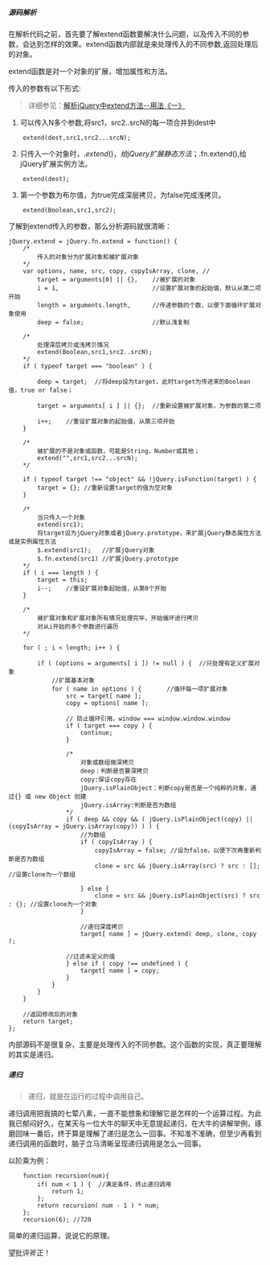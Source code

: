 ##### 源码解析
在解析代码之前，首先要了解extend函数要解决什么问题，以及传入不同的参数，会达到怎样的效果。extend函数内部就是来处理传入的不同参数,返回处理后的对象。

extend函数是对一个对象的扩展，增加属性和方法。

传入的参数有以下形式: 

> 详细参见：[解析jQuery中extend方法--用法《一》](http://www.cnblogs.com/floatboy/p/jQuery-extend.html)

1. 可以传入N多个参数,将src1，src2..srcN的每一项合并到dest中
```
	extend(dest,src1,src2...srcN);
```
2. 只传入一个对象时，$.extend()，给jQuery扩展静态方法；$.fn.extend(),给jQuery扩展实例方法。
```
	extend(dest);
```
3. 第一个参数为布尔值，为true完成深层拷贝，为false完成浅拷贝。
```
	extend(Boolean,src1,src2);
```

了解到extend传入的参数，那么分析源码就很清晰：

```
jQuery.extend = jQuery.fn.extend = function() {
	/*
		传入的对象分为扩展对象和被扩展对象
	*/
	var options, name, src, copy, copyIsArray, clone, //
		target = arguments[0] || {},	//被扩展的对象
		i = 1,							//设置扩展对象的起始值，默认从第二项开始
		length = arguments.length,		//传递参数的个数，以便下面循环扩展对象使用
		deep = false;					//默认浅复制

	/*
		处理深层拷贝或浅拷贝情况
		extend(Boolean,src1,src2..srcN);
	*/
	if ( typeof target === "boolean" ) {

		deep = target;	//将deep设为target，此时target为传进来的Boolean值，true or false；

		target = arguments[ i ] || {};  //重新设置被扩展对象，为参数的第二项

		i++;	//重设扩展对象的起始值，从第三项开始
	}

	/*
		被扩展的不是对象或函数，可能是String，Number或其他；
		extend("",src1,src2...srcN);
	*/

	if ( typeof target !== "object" && !jQuery.isFunction(target) ) {
		target = {}; //重新设置target的值为空对象
	}

	/*
		当只传入一个对象
		extend(src1);
		将target设为jQuery对象或者jQuery.prototype，来扩展jQuery静态属性方法或是实例属性方法
		$.extend(src1);   //扩展jQuery对象
		$.fn.extend(src1) //扩展jQuery.prototype
	*/
	if ( i === length ) {
		target = this;
		i--;	//重设扩展对象起始值，从第0个开始
	}

	/*
		被扩展对象和扩展对象所有情况处理完毕，开始循环进行拷贝
		对从i开始的多个参数进行遍历
	*/

	for ( ; i < length; i++ ) {
		
		if ( (options = arguments[ i ]) != null ) {  //只处理有定义扩展对象
			//扩展基本对象
			for ( name in options ) {       //循环每一项扩展对象
				src = target[ name ];		
				copy = options[ name ];		

				// 防止循环引用，window === window.window.window
				if ( target === copy ) {
					continue;
				}

				/*
					对象或数组做深拷贝
					deep：判断是否要深拷贝
					copy:保证copy存在
					jQuery.isPlainObject：判断copy是否是一个纯粹的对象，通过{} 或 new Object 创建
					jQuery.isArray:判断是否为数组
				*/
				if ( deep && copy && ( jQuery.isPlainObject(copy) || (copyIsArray = jQuery.isArray(copy)) ) ) {
					//为数组
					if ( copyIsArray ) {
						copyIsArray = false; //设为false，以便下次再重新判断是否为数组
						clone = src && jQuery.isArray(src) ? src : [];  //设置clone为一个数组

					} else {
						clone = src && jQuery.isPlainObject(src) ? src : {}; //设置clone为一个对象
					}

					//递归深度拷贝
					target[ name ] = jQuery.extend( deep, clone, copy );

				//过滤未定义的值
				} else if ( copy !== undefined ) {
					target[ name ] = copy;
				}
			}
		}
	}

	//返回修改后的对象
	return target;
};
```
内部源码不是很复杂，主要是处理传入的不同参数。这个函数的实现，真正要理解的其实是递归。

##### 递归

> 递归，就是在运行的过程中调用自己。

递归调用把我搞的七荤八素，一直不能想象和理解它是怎样的一个运算过程。为此我已郁闷好久，在某天与一位大牛的聊天中无意提起递归，在大牛的讲解举例，琢磨回味一番后，终于算是理解了递归是怎么一回事。不知准不准确，但至少再看到递归调用的函数时，脑子立马清晰呈现递归调用是怎么一回事。

以阶乘为例：
```
	function recursion(num){
		if( num < 1 ) {  //满足条件，终止递归调用
			return 1;
		};
		return recursion( num - 1 ) * num;
	};
	recursion(6); //720
```
简单的递归运算，说说它的原理。




望批评斧正！





